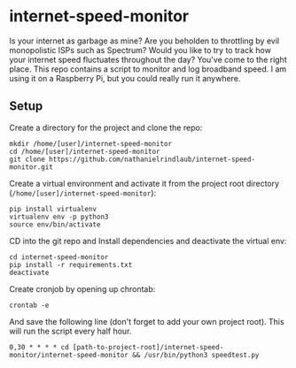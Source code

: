 # internet-speed-monitor
Is your internet as garbage as mine? Are you beholden to throttling by evil 
monopolistic ISPs such as Spectrum? Would you like to try to track how your 
internet speed fluctuates throughout the day? You've come to the right place. 
This repo contains a script to monitor and log broadband speed. I am using it 
on a Raspberry Pi, but you could really run it anywhere.

## Setup
Create a directory for the project and clone the repo:
```
mkdir /home/[user]/internet-speed-monitor
cd /home/[user]/internet-speed-monitor
git clone https://github.com/nathanielrindlaub/internet-speed-monitor.git
```

Create a virtual environment and activate it from the project root directory 
(`/home/[user]/internet-speed-monitor`):
```
pip install virtualenv
virtualenv env -p python3
source env/bin/activate
```

CD into the git repo and Install dependencies and deactivate the virtual env:
```
cd internet-speed-monitor
pip install -r requirements.txt
deactivate
```

Create cronjob by opening up chrontab:
```
crontab -e
```
And save the following line (don't forget to add your own project root). This 
will run the script every half hour.
```
0,30 * * * * cd [path-to-project-root]/internet-speed-monitor/internet-speed-monitor && /usr/bin/python3 speedtest.py
```